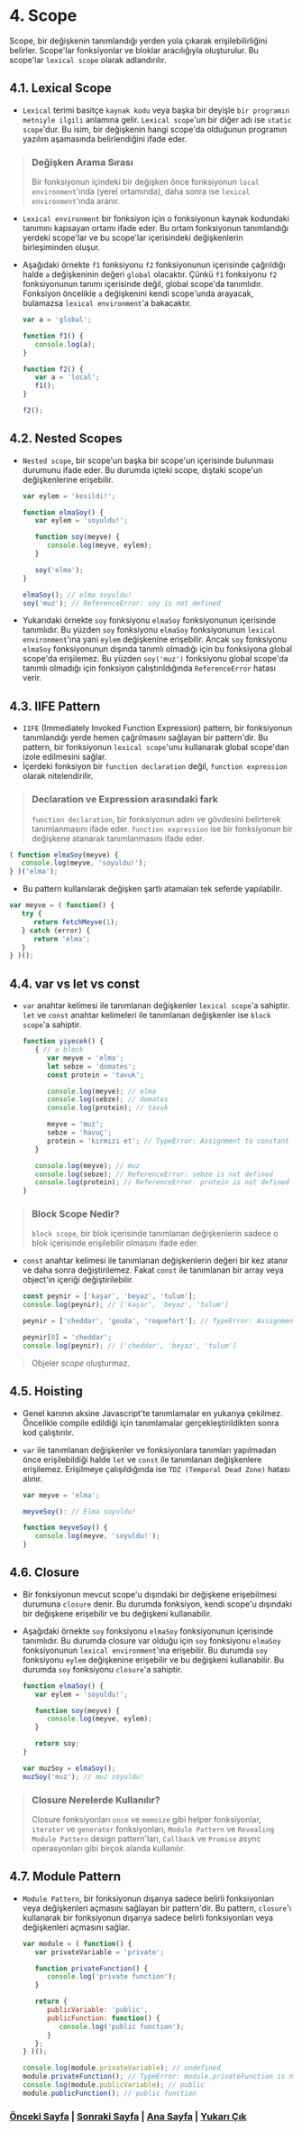 # 4. Scope

Scope, bir değişkenin tanımlandığı yerden yola çıkarak erişilebilirliğini belirler. Scope'lar fonksiyonlar ve bloklar aracılığıyla oluşturulur. Bu scope'lar `lexical scope` olarak adlandırılır.

## 4.1. Lexical Scope

- `Lexical` terimi basitçe `kaynak kodu` veya başka bir deyişle `bir programın metniyle ilgili` anlamına gelir. `Lexical scope`'un bir diğer adı ise `static scope`'dur. Bu isim, bir değişkenin hangi scope'da olduğunun programın yazılım aşamasında belirlendiğini ifade eder.

> ### Değişken Arama Sırası
>  
> Bir fonksiyonun içindeki bir değişken önce fonksiyonun `local environment`'ında (yerel ortamında), daha sonra ise `lexical environment`'ında aranır.

- `Lexical environment` bir fonksiyon için o fonksiyonun kaynak kodundaki tanımını kapsayan ortamı ifade eder. Bu ortam fonksiyonun tanımlandığı yerdeki scope'lar ve bu scope'lar içerisindeki değişkenlerin birleşiminden oluşur.

- Aşağıdaki örnekte `f1` fonksiyonu `f2` fonksiyonunun içerisinde çağrıldığı halde `a` değişkeninin değeri `global` olacaktır. Çünkü `f1` fonksiyonu `f2` fonksiyonunun tanımı içerisinde değil, global scope'da tanımlıdır. Fonksiyon öncelikle `a` değişkenini kendi scope'unda arayacak, bulamazsa `lexical environment`'a bakacaktır.

   ```javascript
   var a = 'global';

   function f1() {
      console.log(a);
   }

   function f2() {
      var a = 'local';
      f1();
   }

   f2();
   ```

## 4.2. Nested Scopes

- `Nested scope`, bir scope'un başka bir scope'un içerisinde bulunması durumunu ifade eder. Bu durumda içteki scope, dıştaki scope'un değişkenlerine erişebilir.

   ```javascript
   var eylem = 'kesildi!';

   function elmaSoy() {
      var eylem = 'soyuldu!';

      function soy(meyve) {
         console.log(meyve, eylem);
      }

      soy('elma');
   }

   elmaSoy(); // elma soyuldu!
   soy('muz'); // ReferenceError: soy is not defined
   ```

- Yukarıdaki örnekte `soy` fonksiyonu `elmaSoy` fonksiyonunun içerisinde tanımlıdır. Bu yüzden `soy` fonksiyonu `elmaSoy` fonksiyonunun `lexical environment`'ına yani `eylem` değişkenine erişebilir. Ancak `soy` fonksiyonu `elmaSoy` fonksiyonunun dışında tanımlı olmadığı için bu fonksiyona global scope'da erişilemez. Bu yüzden `soy('muz')` fonksiyonu global scope'da tanımlı olmadığı için fonksiyon çalıştırıldığında `ReferenceError` hatası verir.

## 4.3. IIFE Pattern

- `IIFE` (Immediately Invoked Function Expression) pattern, bir fonksiyonun tanımlandığı yerde hemen çağrılmasını sağlayan bir pattern'dir. Bu pattern, bir fonksiyonun `lexical scope`'unu kullanarak global scope'dan izole edilmesini sağlar.
- İçerdeki fonksiyon bir `function declaration` değil, `function expression` olarak nitelendirilir.

> ### Declaration ve Expression arasındaki fark
>  
> `function declaration`, bir fonksiyonun adını ve gövdesini belirterek tanımlanmasını ifade eder. `function expression` ise bir fonksiyonun bir değişkene atanarak tanımlanmasını ifade eder.

```javascript
( function elmaSoy(meyve) {
   console.log(meyve, 'soyuldu!');
} )('elma');
```

- Bu pattern kullanılarak değişken şartlı atamaları tek seferde yapılabilir.

```javascript
var meyve = ( function() {
   try {
      return fetchMeyve(1);
   } catch (error) {
      return 'elma';
   }
} )();
```

## 4.4. var vs let vs const

- `var` anahtar kelimesi ile tanımlanan değişkenler `lexical scope`'a sahiptir. `let` ve `const` anahtar kelimeleri ile tanımlanan değişkenler ise `block scope`'a sahiptir.

   ```javascript
   function yiyecek() {
      { // a block
         var meyve = 'elma';
         let sebze = 'domates';
         const protein = 'tavuk';

         console.log(meyve); // elma
         console.log(sebze); // domates
         console.log(protein); // tavuk

         meyve = 'muz';
         sebze = 'havuç';
         protein = 'kırmızı et'; // TypeError: Assignment to constant variable.
      }

      console.log(meyve); // muz
      console.log(sebze); // ReferenceError: sebze is not defined
      console.log(protein); // ReferenceError: protein is not defined
   }
   ```

> ### Block Scope Nedir?
>  
> `block scope`, bir blok içerisinde tanımlanan değişkenlerin sadece o blok içerisinde erişilebilir olmasını ifade eder.

- `const` anahtar kelimesi ile tanımlanan değişkenlerin değeri bir kez atanır ve daha sonra değiştirilemez. Fakat `const` ile tanımlanan bir array veya object'in içeriği değiştirilebilir.

   ```javascript
   const peynir = ['kaşar', 'beyaz', 'tulum'];
   console.log(peynir); // ['kaşar', 'beyaz', 'tulum']

   peynir = ['cheddar', 'gouda', 'roquefort']; // TypeError: Assignment to constant variable.

   peynir[0] = 'cheddar';
   console.log(peynir); // ['cheddar', 'beyaz', 'tulum']
   ```

> Objeler *scope* oluşturmaz.

## 4.5. Hoisting

- Genel kanının aksine Javascript'te tanımlamalar en yukarıya çekilmez. Öncelikle compile edildiği için tanımlamalar gerçekleştirildikten sonra kod çalıştırılır.
- `var` ile tanımlanan değişkenler ve fonksiyonlara tanımları yapılmadan önce erişilebildiği halde `let` ve `const` ile tanımlanan değişkenlere erişilemez. Erişilmeye çalışıldığında ise `TDZ (Temporal Dead Zone)` hatası alınır.

   ```javascript
   var meyve = 'elma';

   meyveSoy(): // Elma soyuldu!

   function meyveSoy() {
      console.log(meyve, 'soyuldu!');
   }
   ```

## 4.6. Closure

- Bir fonksiyonun mevcut scope'u dışındaki bir değişkene erişebilmesi durumuna `closure` denir. Bu durumda fonksiyon, kendi scope'u dışındaki bir değişkene erişebilir ve bu değişkeni kullanabilir.
- Aşağıdaki örnekte `soy` fonksiyonu `elmaSoy` fonksiyonunun içerisinde tanımlıdır. Bu durumda closure var olduğu için `soy` fonksiyonu `elmaSoy` fonksiyonunun `lexical environment`'ına erişebilir. Bu durumda `soy` fonksiyonu `eylem` değişkenine erişebilir ve bu değişkeni kullanabilir. Bu durumda `soy` fonksiyonu `closure`'a sahiptir.

   ```javascript
   function elmaSoy() {
      var eylem = 'soyuldu!';

      function soy(meyve) {
         console.log(meyve, eylem);
      }

      return soy;
   }

   var muzSoy = elmaSoy();
   muzSoy('muz'); // muz soyuldu!
   ```

> ### Closure Nerelerde Kullanılır?
>  
> Closure fonksiyonları `once` ve `memoize` gibi helper fonksiyonlar, `iterator` ve `generator` fonksiyonları, `Module Pattern` ve `Revealing Module Pattern` design pattern'ları, `Callback` ve `Promise` async operasyonları gibi birçok alanda kullanılır.

## 4.7. Module Pattern

- `Module Pattern`, bir fonksiyonun dışarıya sadece belirli fonksiyonları veya değişkenleri açmasını sağlayan bir pattern'dir. Bu pattern, `closure`'ı kullanarak bir fonksiyonun dışarıya sadece belirli fonksiyonları veya değişkenleri açmasını sağlar.

   ```javascript
   var module = ( function() {
      var privateVariable = 'private';

      function privateFunction() {
         console.log('private function');
      }

      return {
         publicVariable: 'public',
         publicFunction: function() {
            console.log('public function');
         }
      };
   } )();

   console.log(module.privateVariable); // undefined
   module.privateFunction(); // TypeError: module.privateFunction is not a function
   console.log(module.publicVariable); // public
   module.publicFunction(); // public function
   ```

### [Önceki Sayfa](./3_EQUALITY.md) | [Sonraki Sayfa](./5_ENGINE.md) | [Ana Sayfa](../README.md) | [Yukarı Çık](#4-scope)
